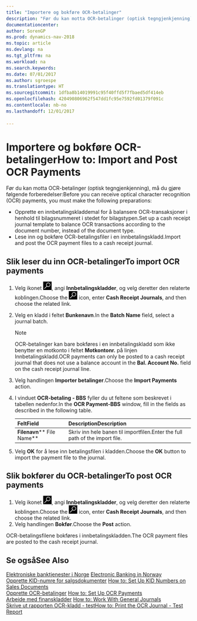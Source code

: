 ```yaml
---
title: "Importere og bokføre OCR-betalinger"
description: "Før du kan motta OCR-betalinger (optisk tegngjenkjenning), må du gjøre noen forberedelser."
documentationcenter: 
author: SorenGP
ms.prod: dynamics-nav-2018
ms.topic: article
ms.devlang: na
ms.tgt_pltfrm: na
ms.workload: na
ms.search.keywords: 
ms.date: 07/01/2017
ms.author: sgroespe
ms.translationtype: HT
ms.sourcegitcommit: 1dfba8b14019991c95f40ffd5f7fbaed5df414eb
ms.openlocfilehash: 420490806962f547dd1fc95e7592fd01379f091c
ms.contentlocale: nb-no
ms.lasthandoff: 12/01/2017

---
```

# <a name="how-to-import-and-post-ocr-payments"></a><span data-ttu-id="87f6e-103">Importere og bokføre OCR-betalinger</span><span class="sxs-lookup"><span data-stu-id="87f6e-103">How to: Import and Post OCR Payments</span></span>
<span data-ttu-id="87f6e-104">Før du kan motta OCR-betalinger (optisk tegngjenkjenning), må du gjøre følgende forberedelser:</span><span class="sxs-lookup"><span data-stu-id="87f6e-104">Before you can receive optical character recognition (OCR) payments, you must make the following preparations:</span></span>  

- <span data-ttu-id="87f6e-105">Opprette en innbetalingskladdemal for å balansere OCR-transaksjoner i henhold til bilagsnummeret i stedet for bilagstypen.</span><span class="sxs-lookup"><span data-stu-id="87f6e-105">Set up a cash receipt journal template to balance OCR transactions according to the document number, instead of the document type.</span></span>  
- <span data-ttu-id="87f6e-106">Lese inn og bokføre OCR-betalingsfiler i en innbetalingskladd.</span><span class="sxs-lookup"><span data-stu-id="87f6e-106">Import and post the OCR payment files to a cash receipt journal.</span></span>  

## <a name="to-import-ocr-payments"></a><span data-ttu-id="87f6e-107">Slik leser du inn OCR-betalinger</span><span class="sxs-lookup"><span data-stu-id="87f6e-107">To import OCR payments</span></span>  

1.  <span data-ttu-id="87f6e-108">Velg ikonet ![Søk etter side eller rapport](../../media/ui-search/search_small.png "Søk etter side eller rapport"), angi **Innbetalingskladder**, og velg deretter den relaterte koblingen.</span><span class="sxs-lookup"><span data-stu-id="87f6e-108">Choose the ![Search for Page or Report](../../media/ui-search/search_small.png "Search for Page or Report icon") icon, enter **Cash Receipt Journals**, and then choose the related link.</span></span>  
2.  <span data-ttu-id="87f6e-109">Velg en kladd i feltet **Bunkenavn**.</span><span class="sxs-lookup"><span data-stu-id="87f6e-109">In the **Batch Name** field, select a journal batch.</span></span>  

    > [!NOTE]  
    >  <span data-ttu-id="87f6e-110">OCR-betalinger kan bare bokføres i en innbetalingskladd som ikke benytter en motkonto i feltet **Motkontonr.** på linjen Innbetalingskladd.</span><span class="sxs-lookup"><span data-stu-id="87f6e-110">OCR payments can only be posted to a cash receipt journal that does not use a balance account in the **Bal. Account No.** field on the cash receipt journal line.</span></span>  

3.  <span data-ttu-id="87f6e-111">Velg handlingen **Importer betalinger**.</span><span class="sxs-lookup"><span data-stu-id="87f6e-111">Choose the **Import Payments** action.</span></span>  
4.  <span data-ttu-id="87f6e-112">I vinduet **OCR-betaling - BBS** fyller du ut feltene som beskrevet i tabellen nedenfor.</span><span class="sxs-lookup"><span data-stu-id="87f6e-112">In the **OCR Payment-BBS** window, fill in the fields as described in the following table.</span></span>  

    |<span data-ttu-id="87f6e-113">Felt</span><span class="sxs-lookup"><span data-stu-id="87f6e-113">Field</span></span>|<span data-ttu-id="87f6e-114">Description</span><span class="sxs-lookup"><span data-stu-id="87f6e-114">Description</span></span>|  
    |---------------------------------|---------------------------------------|  
    |<span data-ttu-id="87f6e-115">**Filenavn**</span><span class="sxs-lookup"><span data-stu-id="87f6e-115">** File Name**</span></span>|<span data-ttu-id="87f6e-116">Skriv inn hele banen til importfilen.</span><span class="sxs-lookup"><span data-stu-id="87f6e-116">Enter the full path of the import file.</span></span>|  

5.  <span data-ttu-id="87f6e-117">Velg **OK** for å lese inn betalingsfilen i kladden.</span><span class="sxs-lookup"><span data-stu-id="87f6e-117">Choose the **OK** button to import the payment file to the journal.</span></span>  

## <a name="to-post-ocr-payments"></a><span data-ttu-id="87f6e-118">Slik bokfører du OCR-betalinger</span><span class="sxs-lookup"><span data-stu-id="87f6e-118">To post OCR payments</span></span>  

1.  <span data-ttu-id="87f6e-119">Velg ikonet ![Søk etter side eller rapport](../../media/ui-search/search_small.png "Søk etter side eller rapport"), angi **Innbetalingskladder**, og velg deretter den relaterte koblingen.</span><span class="sxs-lookup"><span data-stu-id="87f6e-119">Choose the ![Search for Page or Report](../../media/ui-search/search_small.png "Search for Page or Report icon") icon, enter **Cash Receipt Journals**, and then choose the related link.</span></span>  
2.  <span data-ttu-id="87f6e-120">Velg handlingen **Bokfør**.</span><span class="sxs-lookup"><span data-stu-id="87f6e-120">Choose the **Post** action.</span></span>  

<span data-ttu-id="87f6e-121">OCR-betalingsfilene bokføres i innbetalingskladden.</span><span class="sxs-lookup"><span data-stu-id="87f6e-121">The OCR payment files are posted to the cash receipt journal.</span></span>  

## <a name="see-also"></a><span data-ttu-id="87f6e-122">Se også</span><span class="sxs-lookup"><span data-stu-id="87f6e-122">See Also</span></span>  
 <span data-ttu-id="87f6e-123">[Elektroniske banktjenester i Norge](electronic-banking-in-norway.md) </span><span class="sxs-lookup"><span data-stu-id="87f6e-123">[Electronic Banking in Norway](electronic-banking-in-norway.md) </span></span>  
 <span data-ttu-id="87f6e-124">[Opprette KID-numre for salgsdokumenter](how-to-set-up-kid-numbers-on-sales-documents.md) </span><span class="sxs-lookup"><span data-stu-id="87f6e-124">[How to: Set Up KID Numbers on Sales Documents](how-to-set-up-kid-numbers-on-sales-documents.md) </span></span>  
 <span data-ttu-id="87f6e-125">[Opprette OCR-betalinger](how-to-set-up-ocr-payments.md) </span><span class="sxs-lookup"><span data-stu-id="87f6e-125">[How to: Set Up OCR Payments](how-to-set-up-ocr-payments.md) </span></span>  
 <span data-ttu-id="87f6e-126">[Arbeide med finanskladder](../../ui-work-general-journals.md) </span><span class="sxs-lookup"><span data-stu-id="87f6e-126">[How to: Work With General Journals](../../ui-work-general-journals.md) </span></span>  
 [<span data-ttu-id="87f6e-127">Skrive ut rapporten OCR-kladd - test</span><span class="sxs-lookup"><span data-stu-id="87f6e-127">How to: Print the OCR Journal - Test Report</span></span>](how-to-print-the-ocr-journal-test-report.md)

